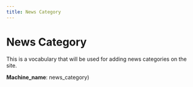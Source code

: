 ```yaml
---
title: News Category
---
```


# News Category
This is a vocabulary that will be used for adding news categories on the site. 

**Machine_name**: news_category)
